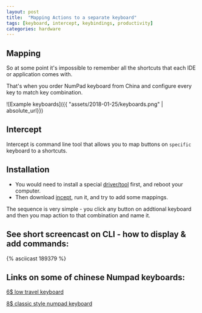 ```yaml
---
layout: post
title:  "Mapping Actions to a separate keyboard"
tags: [keyboard, intercept, keybindings, productivity]
categories: hardware
---
```


## Mapping

So at some point it's impossible to remember all the shortcuts that each IDE or application comes with.

That's when you order NumPad keyboard from China and configure every key to match key combination.

![Example keyboards]({{ "assets/2018-01-25/keyboards.png" | absolute_url}})

## Intercept
Intercept is command line tool that allows you to map buttons on `specific` keyboard to a shortcuts.

## Installation
* You would need to install a special [driver/tool][interception-driver-url] first, and reboot your computer.
* Then download [incept][incept-url], run it, and try to add some mappings. 

The sequence is very simple - you click any button on addtional keyboard and then you map action to that combination and name it.

## See short screencast on CLI - how to display & add commands:
{% asciicast 189379 %}

## Links on some of chinese Numpad keyboards:

[6$ low travel keyboard][low-travel-keyboard]

[8$ classic style numpad keyboard][classic-keyboard]





[classic-keyboard]: https://www.aliexpress.com/item/New-Hot-2-4GHz-Mini-USB-Wireless-Numeric-Keypad-19-Keys-Number-Pad-Numpad-Receiver-For/32839510075.html
[low-travel-keyboard]: https://www.aliexpress.com/item/AVATTO-Small-size-2-4G-Wireless-Numeric-Keypad-Numpad-18-Keys-Digital-Keyboard-for-Accounting/32868175580.html
[interception-driver-url]: https://github.com/oblitum/Interception
[incept-url]: http://octopup.org/img/code/interception/intercept.zip